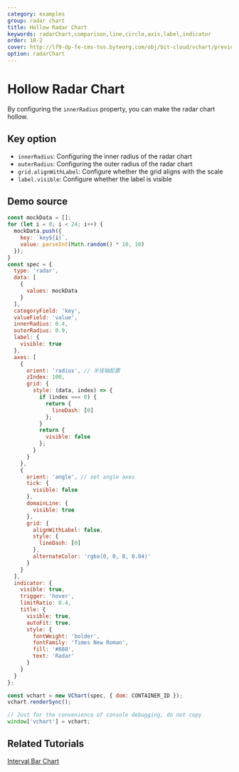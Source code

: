 ```yaml
---
category: examples
group: radar chart
title: Hollow Radar Chart
keywords: radarChart,comparison,line,circle,axis,label,indicator
order: 10-2
cover: http://lf9-dp-fe-cms-tos.byteorg.com/obj/bit-cloud/vchart/preview/radar-chart/radar-with-innerRadius.png
option: radarChart
---
```


# Hollow Radar Chart

By configuring the `innerRadius` property, you can make the radar chart hollow.

## Key option

- `innerRadius`: Configuring the inner radius of the radar chart
- `outerRadius`: Configuring the outer radius of the radar chart
- `grid.alignWithLabel`: Configure whether the grid aligns with the scale
- `label.visible`: Configure whether the label is visible

## Demo source

```javascript livedemo
const mockData = [];
for (let i = 0; i < 24; i++) {
  mockData.push({
    key: `key${i}`,
    value: parseInt(Math.random() * 10, 10)
  });
}
const spec = {
  type: 'radar',
  data: [
    {
      values: mockData
    }
  ],
  categoryField: 'key',
  valueField: 'value',
  innerRadius: 0.4,
  outerRadius: 0.9,
  label: {
    visible: true
  },
  axes: [
    {
      orient: 'radius', // 半径轴配置
      zIndex: 100,
      grid: {
        style: (data, index) => {
          if (index === 0) {
            return {
              lineDash: [0]
            };
          }
          return {
            visible: false
          };
        }
      }
    },
    {
      orient: 'angle', // set angle axes
      tick: {
        visible: false
      },
      domainLine: {
        visible: true
      },
      grid: {
        alignWithLabel: false,
        style: {
          lineDash: [0]
        },
        alternateColor: 'rgba(0, 0, 0, 0.04)'
      }
    }
  ],
  indicator: {
    visible: true,
    trigger: 'hover',
    limitRatio: 0.4,
    title: {
      visible: true,
      autoFit: true,
      style: {
        fontWeight: 'bolder',
        fontFamily: 'Times New Roman',
        fill: '#888',
        text: 'Radar'
      }
    }
  }
};

const vchart = new VChart(spec, { dom: CONTAINER_ID });
vchart.renderSync();

// Just for the convenience of console debugging, do not copy
window['vchart'] = vchart;
```

## Related Tutorials

[Interval Bar Chart](link)

```

```
